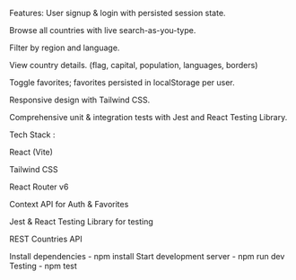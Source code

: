 Features:
User signup & login with persisted session state.

Browse all countries with live search-as-you-type.

Filter by region and language.

View country details. (flag, capital, population, languages, borders)

Toggle favorites; favorites persisted in localStorage per user.

Responsive design with Tailwind CSS.

Comprehensive unit & integration tests with Jest and React Testing Library.


Tech Stack :

React (Vite)

Tailwind CSS

React Router v6

Context API for Auth & Favorites

Jest & React Testing Library for testing

REST Countries API


Install dependencies - npm install
Start development server - npm run dev
Testing - npm test